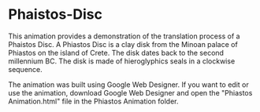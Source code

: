# Phaistos-Disc

This animation provides a demonstration of the translation process of a Phaistos Disc. A Phiastos Disc is a clay disk from the Minoan palace of Phiastos on the island of Crete. The disk dates back to the second millennium BC. The disk is made of hieroglyphics seals in a clockwise sequence.

The animation was built using Google Web Designer. If you want to edit or use the animation, download Google Web Designer and open the "Phiastos Animation.html" file in the Phiastos Animation folder.

